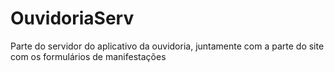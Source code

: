 # OuvidoriaServ
Parte do servidor do aplicativo da ouvidoria, juntamente com a parte do site com os formulários de manifestações
